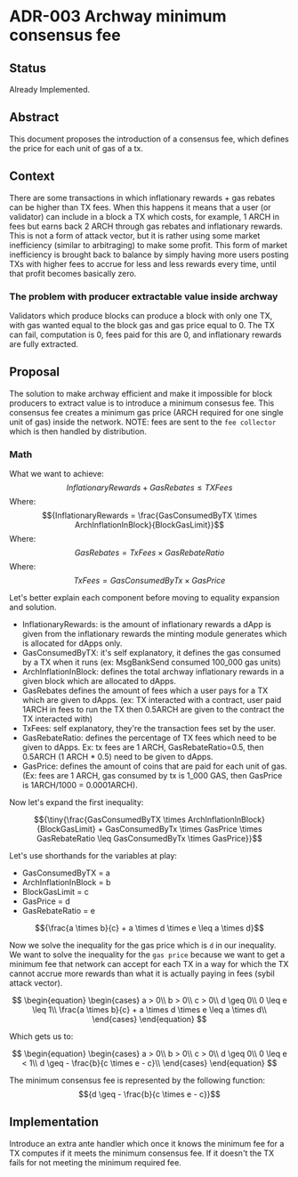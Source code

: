 # ADR-003 Archway minimum consensus fee

## Status

Already Implemented.

## Abstract

This document proposes the introduction of a consensus fee, which defines the price for each unit of gas of a tx.

## Context

There are some transactions in which inflationary rewards + gas rebates can be higher than TX fees.
When this happens it means that a user (or validator) can include in a block a TX which costs, for example, 1 ARCH in fees but earns back 2 ARCH through gas rebates and inflationary rewards.
This is not a form of attack vector, but it is rather using some market inefficiency (similar to arbitraging) to make some profit.
This form of market inefficiency is brought back to balance by simply having more users posting TXs with higher fees to accrue for less and less rewards every time, until that profit becomes basically zero.

### The problem with producer extractable value inside archway
Validators which produce blocks can produce a block with only one TX, with gas wanted equal to the block gas and gas price equal to 0.
The TX can fail, computation is 0, fees paid for this are 0, and inflationary rewards are fully extracted.

## Proposal
The solution to make archway efficient and make it impossible for block producers to extract value is to introduce a minimum consesus fee.
This consensus fee creates a minimum gas price (ARCH required for one single unit of gas) inside the network.
NOTE: fees are sent to the `fee collector` which is then handled by distribution.

### Math
What we want to achieve: $${Inflationary Rewards + Gas Rebates \leq TX Fees}$$
Where: $${InflationaryRewards = \frac{GasConsumedByTX \times ArchInflationInBlock}{BlockGasLimit}}$$
Where: $${GasRebates = TxFees \times GasRebateRatio}$$
Where: $${TxFees=GasConsumedByTx \times GasPrice}$$

Let's better explain each component before moving to equality expansion and solution.

- InflationaryRewards: is the amount of inflationary rewards a dApp is given from the inflationary rewards the minting module generates which is allocated for dApps only.
- GasConsumedByTX: it's self explanatory, it defines the gas consumed by a TX when it runs (ex: MsgBankSend consumed 100_000 gas units)
- ArchInflationInBlock: defines the total archway inflationary rewards in a given block which are allocated to dApps.
- GasRebates defines the amount of fees which a user pays for a TX which are given to dApps. (ex: TX interacted with a contract, user paid 1ARCH in fees to run the TX then 0.5ARCH are given to the contract the TX interacted with)
- TxFees: self explanatory, they're the transaction fees set by the user.
- GasRebateRatio: defines the percentage of TX fees which need to be given to dApps. Ex: tx fees are 1 ARCH, GasRebateRatio=0.5, then 0.5ARCH (1 ARCH * 0.5) need to be given to dApps.
- GasPrice: defines the amount of coins that are paid for each unit of gas. (Ex: fees are 1 ARCH, gas consumed by tx is 1_000 GAS, then GasPrice is 1ARCH/1000 = 0.0001ARCH).

Now let's expand the first inequality:

$${\tiny{\frac{GasConsumedByTX \times ArchInflationInBlock}{BlockGasLimit} + GasConsumedByTx \times GasPrice \times GasRebateRatio \leq GasConsumedByTx \times GasPrice}}$$

Let's use shorthands for the variables at play:
- GasConsumedByTX = a
- ArchInflationInBlock = b
- BlockGasLimit = c
- GasPrice = d
- GasRebateRatio = e

$${\frac{a \times b}{c} + a \times d \times e \leq a \times d}$$

Now we solve the inequality for the gas price which is `d` in our inequality.
We want to solve the inequality for the `gas price` because we want to get a minimum fee that network can accept for each TX in a way for which the TX cannot accrue more rewards than what it is actually paying in fees (sybil attack vector).

$$
    \begin{equation}
        \begin{cases}
            a > 0\\
            b >  0\\
            c > 0\\
            d \geq 0\\
            0 \leq e \leq 1\\
            \frac{a \times b}{c} + a \times d \times e \leq a \times d\\
        \end{cases}       
    \end{equation}
$$

Which gets us to:

$$
    \begin{equation}
        \begin{cases}
            a > 0\\
            b > 0\\
            c > 0\\
            d \geq 0\\
            0 \leq e < 1\\
            d \geq - \frac{b}{c \times e - c}\\
        \end{cases}       
    \end{equation}
$$

The minimum consensus fee is represented by the following function: $${d \geq - \frac{b}{c \times e - c}}$$

## Implementation
Introduce an extra ante handler which once it knows the minimum fee for a TX computes if it meets the minimum consensus fee.
If it doesn't the TX fails for not meeting the minimum required fee.

